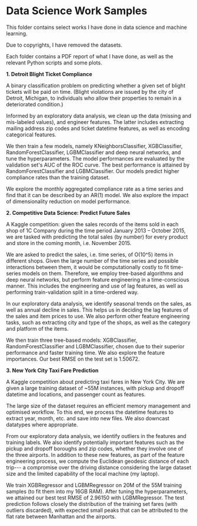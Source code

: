 # Data Science Work Samples
This folder contains select works I have done in data science and machine learning. 

Due to copyrights, I have removed the datasets.

Each folder contains a PDF report of what I have done, as well as the relevant Python scripts and some plots.

**1. Detroit Blight Ticket Compliance**

A binary classification problem on predicting whether a given set of blight tickets will be paid
on time. (Blight violations are issued by the city of Detroit, Michigan, to individuals who allow their
properties to remain in a deteriorated condition.) 

Informed by an exploratory data analysis, we clean up the data (missing and mis-labeled values), and engineer features. The latter includes extracting mailing address zip codes and ticket datetime features, as well as encoding categorical features.

We then train a few models, namely KNeighborsClassifier, XGBClassifier, RandomForestClassifier, LGBMClassifier and deep neural networks, and tune the hyperparameters. The model performances are evaluated by the validation set's AUC of the ROC curve. The best performance is attained by RandomForestClassifier and LGBMClassifier. Our models predict higher compliance rates than the training dataset. 

We explore the monthly aggregated compliance rate as a time series and find that it can be described by an AR(1) model. We also explore the impact of dimensionality reduction on model performance.

**2. Competitive Data Science: Predict Future Sales**

A Kaggle competition: given the sales records of the items sold in each shop of 1C Company during the time period January 2013 – October 2015, we are tasked with predicting the total sales (by number) for every product and store in the coming month, i.e. November 2015.

We are asked to predict the sales, i.e. time series, of O(10^5) items in different shops. Given the large number of the time series and possible interactions between them, it would be computationally costly to fit time-series models on them. Therefore, we employ tree-based algorithms and deep neural networks, but perform feature engineering in a time-conscious manner. This includes the engineering and use of lag features, as well as performing train-validation split in a time-ordered way.

In our exploratory data analysis, we identify seasonal trends on the sales, as well as annual decline in sales. This helps us in deciding the lag features of the sales and item prices to use. We also perform other feature engineering tasks, such as extracting city and type of the shops, as well as the category and platform of the items.

We then train three tree-based models: XGBClassifier, RandomForestClassifier and LGBMClassifier, chosen due to their superior performance and faster training time. We also explore the feature importances. Our best RMSE on the test set is 1.50672.

**3. New York City Taxi Fare Prediction**

A Kaggle competition about predicting taxi fares in New York City. We are given a large training dataset of ~55M instances, with pickup and dropoff datetime and locations, and passenger count as features.

The large size of the dataset requires an efficient memory management and optimised workflow. To this end, we process the datetime features to extract year, month, etc. and save into new files. We also downcast datatypes where appropriate. 

From our exploratory data analysis, we identify outliers in the features and training labels. We also identify potentially important features such as the pickup and dropoff boroughs and zip codes, whether they involve one of the three airports. In addition to these new features, as part of the feature engineering process, we compute the Euclidean geodesic distance of each trip--- a compromise over the driving distance considering the large dataset size and the limited capability of the local machine (my laptop). 

We train XGBRegressor and LGBMRegressor on 20M of the 55M training samples (to fit them into my 16GB RAM). After tuning the hyperparameters, we attained our best test RMSE of 2.96150 with LGBMRegressor. The test prediction follows closely the distribution of the training set fares (with outliers discarded), with expected small peaks that can be attributed to the flat rate between Manhattan and the airports.










